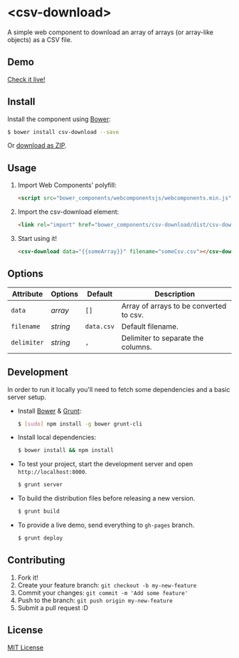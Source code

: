# &lt;csv-download&gt;

A simple web component to download an array of arrays (or array-like objects) as a CSV file.

## Demo

[Check it live!](http://chris-l.github.io/csv-download)

## Install

Install the component using [Bower](http://bower.io/):

```sh
$ bower install csv-download --save
```

Or [download as ZIP](https://github.com/chris-l/csv-download/archive/master.zip).

## Usage

1. Import Web Components' polyfill:

    ```html
    <script src="bower_components/webcomponentsjs/webcomponents.min.js"></script>
    ```

2. Import the csv-download element:

    ```html
    <link rel="import" href="bower_components/csv-download/dist/csv-download.html">
    ```

3. Start using it!

    ```html
    <csv-download data="{{someArray}}" filename="someCsv.csv"></csv-download>
    ```

## Options

Attribute     | Options     | Default      | Description
---           | ---         | ---          | ---
`data`        | *array*     | `[]`         | Array of arrays to be converted to csv.
`filename`    | *string*    | `data.csv`   | Default filename.
`delimiter`   | *string*    | `,`          | Delimiter to separate the columns.

## Development

In order to run it locally you'll need to fetch some dependencies and a basic server setup.

* Install [Bower](http://bower.io/) & [Grunt](http://gruntjs.com/):

    ```sh
    $ [sudo] npm install -g bower grunt-cli
    ```

* Install local dependencies:

    ```sh
    $ bower install && npm install
    ```

* To test your project, start the development server and open `http://localhost:8000`.

    ```sh
    $ grunt server
    ```

* To build the distribution files before releasing a new version.

    ```sh
    $ grunt build
    ```

* To provide a live demo, send everything to `gh-pages` branch.

    ```sh
    $ grunt deploy
    ```

## Contributing

1. Fork it!
2. Create your feature branch: `git checkout -b my-new-feature`
3. Commit your changes: `git commit -m 'Add some feature'`
4. Push to the branch: `git push origin my-new-feature`
5. Submit a pull request :D

## License

[MIT License](http://opensource.org/licenses/MIT)
